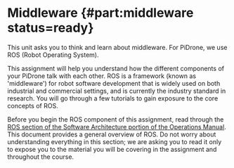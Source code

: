# Middleware {#part:middleware status=ready}

This unit asks you to think and learn about middleware. For PiDrone, we use ROS (Robot Operating System). 

This assignment will help you understand how the different components of your PiDrone talk with each other. ROS is a framework (known as 'middleware') for robot software development that is widely used on both industrial and commercial settings, and is currently the industry standard in research. You will go through a few tutorials to gain exposure to the core concepts of ROS. 

Before you begin the ROS component of this assignment, read through the [ROS section of the Software Architecture portion of the Operations Manual](https://docs.duckietown.org/daffy/opmanual_sky/out/software_architecture_assignment.html). This document provides a general overview of ROS. Do not worry about understanding everything in this section; we are asking you to read it only to expose you to the material you will be covering in the assignment and throughout the course. 

 
